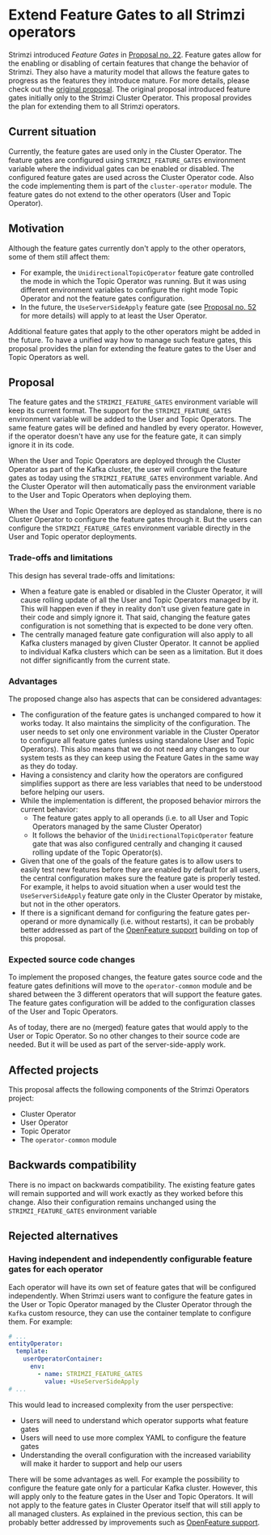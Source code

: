 # Extend Feature Gates to all Strimzi operators

Strimzi introduced _Feature Gates_ in [Proposal no. 22](https://github.com/strimzi/proposals/blob/main/022-feature-gates.md).
Feature gates allow for the enabling or disabling of certain features that change the behavior of Strimzi.
They also have a maturity model that allows the feature gates to progress as the features they introduce mature.
For more details, please check out the [original proposal](https://github.com/strimzi/proposals/blob/main/022-feature-gates.md).
The original proposal introduced feature gates initially only to the Strimzi Cluster Operator.
This proposal provides the plan for extending them to all Strimzi operators.

## Current situation

Currently, the feature gates are used only in the Cluster Operator.
The feature gates are configured using `STRIMZI_FEATURE_GATES` environment variable where the individual gates can be enabled or disabled.
The configured feature gates are used across the Cluster Operator code.
Also the code implementing them is part of the `cluster-operator` module.
The feature gates do not extend to the other operators (User and Topic Operator).

## Motivation

Although the feature gates currently don't apply to the other operators, some of them still affect them:
* For example, the `UnidirectionalTopicOperator` feature gate controlled the mode in which the Topic Operator was running.
  But it was using different environment variables to configure the right mode Topic Operator and not the feature gates configuration.
* In the future, the `UseServerSideApply` feature gate (see [Proposal no. 52](https://github.com/strimzi/proposals/blob/main/052-k8s-server-side-apply.md) for more details) will apply to at least the User Operator.

Additional feature gates that apply to the other operators might be added in the future.
To have a unified way how to manage such feature gates, this proposal provides the plan for extending the feature gates to the User and Topic Operators as well.

## Proposal

The feature gates and the `STRIMZI_FEATURE_GATES` environment variable will keep its current format.
The support for the `STRIMZI_FEATURE_GATES` environment variable will be added to the User and Topic Operators.
The same feature gates will be defined and handled by every operator.
However, if the operator doesn't have any use for the feature gate, it can simply ignore it in its code.

When the User and Topic Operators are deployed through the Cluster Operator as part of the Kafka cluster, the user will configure the feature gates as today using the `STRIMZI_FEATURE_GATES` environment variable.
And the Cluster Operator will then automatically pass the environment variable to the User and Topic Operators when deploying them.

When the User and Topic Operators are deployed as standalone, there is no Cluster Operator to configure the feature gates through it.
But the users can configure the `STRIMZI_FEATURE_GATES` environment variable directly in the User and Topic operator deployments.

### Trade-offs and limitations

This design has several trade-offs and limitations: 
* When a feature gate is enabled or disabled in the Cluster Operator, it will cause rolling update of all the User and Topic Operators managed by it.
  This will happen even if they in reality don't use given feature gate in their code and simply ignore it.
  That said, changing the feature gates configuration is not something that is expected to be done very often.
* The centrally managed feature gate configuration will also apply to all Kafka clusters managed by given Cluster Operator.
  It cannot be applied to individual Kafka clusters which can be seen as a limitation.
  But it does not differ significantly from the current state.

### Advantages

The proposed change also has aspects that can be considered advantages:
* The configuration of the feature gates is unchanged compared to how it works today.
  It also maintains the simplicity of the configuration.
  The user needs to set only one environment variable in the Cluster Operator to configure all feature gates (unless using standalone User and Topic Operators).
  This also means that we do not need any changes to our system tests as they can keep using the Feature Gates in the same way as they do today.
* Having a consistency and clarity how the operators are configured simplifies support as there are less variables that need to be understood before helping our users.
* While the implementation is different, the proposed behavior mirrors the current behavior:
    * The feature gates apply to all operands (i.e. to all User and Topic Operators managed by the same Cluster Operator)
    * It follows the behavior of the `UnidirectionalTopicOperator` feature gate that was also configured centrally and changing it caused rolling update of the Topic Operator(s).
* Given that one of the goals of the feature gates is to allow users to easily test new features before they are enabled by default for all users, the central configuration makes sure the feature gate is properly tested.
  For example, it helps to avoid situation when a user would test the `UseServerSideApply` feature gate only in the Cluster Operator by mistake, but not in the other operators.
* If there is a significant demand for configuring the feature gates per-operand or more dynamically (i.e. without restarts), it can be probably better addressed as part of the [OpenFeature support](https://github.com/strimzi/strimzi-kafka-operator/issues/7520) building on top of this proposal.

### Expected source code changes

To implement the proposed changes, the feature gates source code and the feature gates definitions will move to the `operator-common` module and be shared between the 3 different operators that will support the feature gates.
The feature gates configuration will be added to the configuration classes of the User and Topic Operators.

As of today, there are no (merged) feature gates that would apply to the User or Topic Operator.
So no other changes to their source code are needed.
But it will be used as part of the server-side-apply work.

## Affected projects

This proposal affects the following components of the Strimzi Operators project:
* Cluster Operator
* User Operator
* Topic Operator
* The `operator-common` module

## Backwards compatibility

There is no impact on backwards compatibility.
The existing feature gates will remain supported and will work exactly as they worked before this change.
Also their configuration remains unchanged using the `STRIMZI_FEATURE_GATES` environment variable 

## Rejected alternatives

### Having independent and independently configurable feature gates for each operator

Each operator will have its own set of feature gates that will be configured independently.
When Strimzi users want to configure the feature gates in the User or Topic Operator managed by the Cluster Operator through the `Kafka` custom resource, they can use the container template to configure them.
For example:
```yaml
# ...
entityOperator:
  template:
    userOperatorContainer:
      env:
        - name: STRIMZI_FEATURE_GATES
          value: +UseServerSideApply
# ...
```

This would lead to increased complexity from the user perspective:
* Users will need to understand which operator supports what feature gates
* Users will need to use more complex YAML to configure the feature gates
* Understanding the overall configuration with the increased variability will make it harder to support and help our users

There will be some advantages as well.
For example the possibility to configure the feature gate only for a particular Kafka cluster.
However, this will apply only to the feature gates in the User and Topic Operators.
It will not apply to the feature gates in Cluster Operator itself that will still apply to all managed clusters.
As explained in the previous section, this can be probably better addressed by improvements such as [OpenFeature support](https://github.com/strimzi/strimzi-kafka-operator/issues/7520). 
